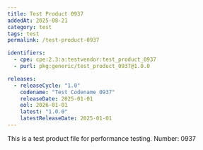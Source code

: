 ```yaml
---
title: Test Product 0937
addedAt: 2025-08-21
category: test
tags: test
permalink: /test-product-0937

identifiers:
  - cpe: cpe:2.3:a:testvendor:test_product_0937
  - purl: pkg:generic/test_product_0937@1.0.0

releases:
  - releaseCycle: "1.0"
    codename: "Test Codename 0937"
    releaseDate: 2025-01-01
    eol: 2026-01-01
    latest: "1.0.0"
    latestReleaseDate: 2025-01-01
---
```


This is a test product file for performance testing. Number: 0937
